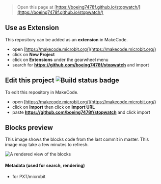 
> Open this page at [https://boeing7478f.github.io/stopwatch/](https://boeing7478f.github.io/stopwatch/)

## Use as Extension

This repository can be added as an **extension** in MakeCode.

* open [https://makecode.microbit.org/](https://makecode.microbit.org/)
* click on **New Project**
* click on **Extensions** under the gearwheel menu
* search for **https://github.com/boeing7478f/stopwatch** and import

## Edit this project ![Build status badge](https://github.com/boeing7478f/stopwatch/workflows/MakeCode/badge.svg)

To edit this repository in MakeCode.

* open [https://makecode.microbit.org/](https://makecode.microbit.org/)
* click on **Import** then click on **Import URL**
* paste **https://github.com/boeing7478f/stopwatch** and click import

## Blocks preview

This image shows the blocks code from the last commit in master.
This image may take a few minutes to refresh.

![A rendered view of the blocks](https://github.com/boeing7478f/stopwatch/raw/master/.github/makecode/blocks.png)

#### Metadata (used for search, rendering)

* for PXT/microbit
<script src="https://makecode.com/gh-pages-embed.js"></script><script>makeCodeRender("{{ site.makecode.home_url }}", "{{ site.github.owner_name }}/{{ site.github.repository_name }}");</script>
